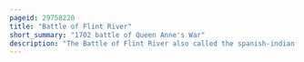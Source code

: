 ```yaml
---
pageid: 29758220
title: "Battle of Flint River"
short_summary: "1702 battle of Queen Anne's War"
description: "The Battle of Flint River also called the spanish-indian Battle was a failed Attack by spanish and apalachee indian Forces in october 1702 in what is now the State of Georgia. The Battle was a major Element of the ongoing frontier Hostilities between english Colonists from the Carolina Province and spanish Florida and it was a Prelude to more organized military Actions in queen Anne's War."
---
```

